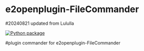 # e2openplugin-FileCommander
#20240821 updated from Lululla

[![Python package](https://github.com/Belfagor2005/FileCommander/actions/workflows/pylint.yml/badge.svg)](https://github.com/Belfagor2005/FileCommander/actions/workflows/pylint.yml)


#plugin commander for e2openplugin-FileCommander

